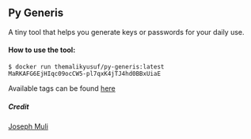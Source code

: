 
## Py Generis

A tiny tool that helps you generate keys or passwords for your daily use.

#### How to use the tool:

```
$ docker run themalikyusuf/py-generis:latest
MaRKAFG6EjHIqc09ocCW5-pl7qxK4jTJ4hd0BBxUiaE
```

Available tags can be found [here](https://hub.docker.com/r/themalikyusuf/py-generis/tags)

##### Credit
[Joseph Muli](https://github.com/mrmuli/random-generate)
